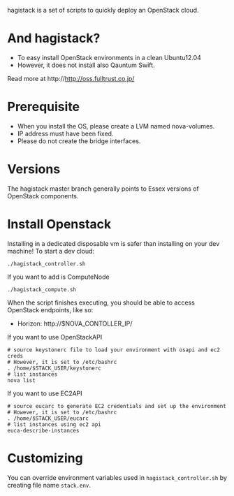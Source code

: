 hagistack is a set of scripts to quickly deploy an OpenStack cloud.

# And hagistack?

* To easy install OpenStack environments in a clean Ubuntu12.04
* However, it does not install also Qauntum Swift.

Read more at http://http://oss.fulltrust.co.jp/

# Prerequisite

* When you install the OS, please create a LVM named nova-volumes.
* IP address must have been fixed.
* Please do not create the bridge interfaces.

# Versions

The hagistack master branch generally points to Essex versions of OpenStack components.

# Install Openstack

Installing in a dedicated disposable vm is safer than installing on your dev machine!  To start a dev cloud:

    ./hagistack_controller.sh

If you want to add is ComputeNode

    ./hagistack_compute.sh

When the script finishes executing, you should be able to access OpenStack endpoints, like so:

* Horizon: http://$NOVA_CONTOLLER_IP/

If you want to use OpenStackAPI

    # source keystonerc file to load your environment with osapi and ec2 creds
    # However, it is set to /etc/bashrc
    . /home/$STACK_USER/keystonerc
    # list instances
    nova list

If you want to use EC2API

    # source eucarc to generate EC2 credentials and set up the environment
    # However, it is set to /etc/bashrc
    . /home/$STACK_USER/eucarc
    # list instances using ec2 api
    euca-describe-instances

# Customizing

You can override environment variables used in `hagistack_controller.sh` by creating file name `stack.env`.

